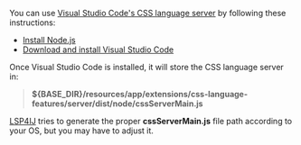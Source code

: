 You can use [Visual Studio Code's CSS language server](https://github.com/microsoft/vscode-css-languageservice) by following these instructions:
 * [Install Node.js](https://nodejs.org/en/download)
 * [Download and install Visual Studio Code](https://code.visualstudio.com/download)

Once Visual Studio Code is installed, it will store the CSS language server in: 
> **${BASE_DIR}/resources/app/extensions/css-language-features/server/dist/node/cssServerMain.js**

[LSP4IJ](https://github.com/redhat-developer/lsp4ij) tries to generate the proper **cssServerMain.js** file path according to your OS, but you may have to adjust it.
